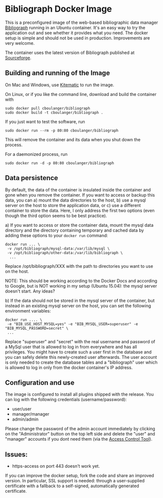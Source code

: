 Bibliograph Docker Image
========================

This is a preconfigured image of the web-based bibliographic data manager [Bibliograph](http://www.bibliograph.org) 
running in an Ubuntu container. It's an easy way to try the application out and see whether it 
provides what you need. The docker setup is simple and should not be used in production. 
Improvements are very welcome.

The container uses the latest version of Bibliograph published at [Sourceforge](http://sourceforge.net/projects/bibliograph/files/).

Building and running of the Image
---------------------------------

On Mac and Windows, use [Kitematic](https://kitematic.com/) to run the image.

On Linux, or if you like the command line, download and build the container with

```
sudo docker pull cboulanger/bibliograph
sudo docker build -t cboulanger/bibliograph .
```

If you just want to test the software, run

```
sudo docker run --rm -p 80:80 cboulanger/bibliograph
```

This will remove the container and its data when you shut down the process.

For a daemonized process, run

```
sudo docker run -d -p 80:80 cboulanger/bibliograph
```

Data persistence
----------------

By default, the data of the container is insulated inside the container and gone 
when you remove the container. If you want to access or backup this data, you can a)
mount the data directories to the host, b) use a mysql server on the host to store 
the application data, or c) use a different container to store the data. Here, I only
address the first two options (even though the third option seems to be best practice).

a) If you want to access or store the container data, mount the mysql data directory
and the directory containing temporary and cached data by adding these options to your
`docker run` command:

```
docker run ... \
 -v /opt/bibliograph/mysql-data:/var/lib/mysql \
 -v /opt/bibliograph/other-data:/var/lib/bibliograph \
  ...
```

Replace /opt/bibliograph/XXX with the path to directories you want to use on the host.

NOTE: This should be working according to the Docker Docs and according to Google, 
but is NOT working in my setup (Ubuntu 15.04): the mysql server doesn't start. Any ideas?

b) If the data should not be stored in the mysql server of the container, but instead
in an existing mysql server on the host, you can set the following environment variables:

```
docker run .... \
 -e "BIB_USE_HOST_MYSQL=yes" -e "BIB_MYSQL_USER=superuser" -e "BIB_MYSQL_PASSWORD=secret" \
 ...
```
Replace "superuser" and "secret" with the real username and password of a MySql user that
is allowed to log in from everywhere and has all privileges. You might have to create such a
user first in the database and you can safely delete this newly-created user afterwards. The
user account is only needed to create the database tables and a "bibliograph" user which
is allowed to log in only from the docker container's IP address.

Configuration and use
---------------------
The image is configured to install all plugins shipped with the release.
You can log with the following credentials (username/password):

- user/user
- manager/manager
- admin/admin

Please change the password of the admin account immediately by clicking on the "Administrator" button
on the top left side and delete the "user" and "manager" accounts if you dont need them (via the [Access Control Tool](https://sites.google.com/a/bibliograph.org/docs-v2-en/administration/access-control)).

Issues:
-------
- https-access on port 443 doesn't work yet. 

If you can improve the docker setup, fork the code and share an improved version.
In particular, SSL support is needed:  through a user-supplied certificate with 
a fallback to a self-signed, automatically generated certificate.
